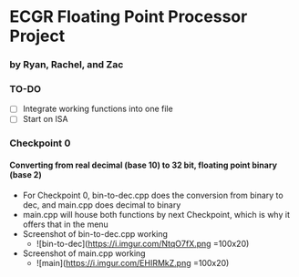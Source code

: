# ECGR Floating Point Processor Project
### by Ryan, Rachel, and Zac

### TO-DO
- [ ] Integrate working functions into one file
- [ ] Start on ISA

### Checkpoint 0
#### Converting from real decimal (base 10) to 32 bit, floating point binary (base 2)
- For Checkpoint 0, bin-to-dec.cpp does the conversion from binary to dec, and main.cpp does decimal to binary
- main.cpp will house both functions by next Checkpoint, which is why it offers that in the menu
- Screenshot of bin-to-dec.cpp working
  - ![bin-to-dec](https://i.imgur.com/NtqO7fX.png =100x20)
- Screenshot of main.cpp working
  - ![main](https://i.imgur.com/EHIRMkZ.png =100x20)

